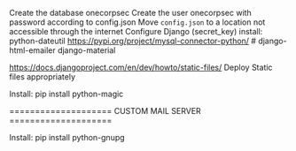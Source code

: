Create the database onecorpsec
Create the user onecorpsec with password according to config.json
Move `config.json` to a location not accessible through the internet
Configure Django (secret_key)
install:
    python-dateutil
    https://pypi.org/project/mysql-connector-python/
    # django-html-emailer
    django-material

https://docs.djangoproject.com/en/dev/howto/static-files/ Deploy Static files appropriately

Install:
    pip install python-magic


==================== CUSTOM MAIL SERVER ====================

Install:
    pip install python-gnupg
